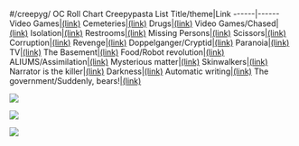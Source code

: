 #/creepyg/ OC Roll Chart Creepypasta List
Title/theme|Link
------|------
Video Games|[(link)](https://archive.4plebs.org/x/thread/35215590/#35263004)
Cemeteries|[(link)](https://archive.4plebs.org/x/thread/35215590/#35264574)
Drugs|[(link)](https://archive.4plebs.org/x/thread/35215590/#35267192)
Video Games/Chased|[(link)](https://archive.4plebs.org/x/thread/35215590/#35267192)
Isolation|[(link)](https://archive.4plebs.org/x/thread/35215590/#35273587)
Restrooms|[(link)](https://archive.4plebs.org/x/thread/35215590/#35273696)
Missing Persons|[(link)](https://archive.4plebs.org/x/thread/35215590/#35281871)
Scissors|[(link)](https://archive.4plebs.org/x/thread/35215590/#35282897)
Corruption|[(link)](https://archive.4plebs.org/x/thread/35215590/#35285761)
Revenge|[(link)](https://archive.4plebs.org/x/thread/35215590/#35289582)
Doppelganger/Cryptid|[(link)](https://archive.4plebs.org/x/thread/35215590/#35295681)
Paranoia|[(link)](https://archive.4plebs.org/x/thread/35215590/#35300627)
TV|[(link)](https://archive.4plebs.org/x/thread/35215590/#35319078)
The Basement|[(link)](https://archive.4plebs.org/x/thread/35215590/#35324776)
Food/Robot revolution|[(link)](https://archive.4plebs.org/x/thread/35215590/#35327260)
ALIUMS/Assimilation|[(link)](https://archive.4plebs.org/x/thread/35333372/#35333638)
Mysterious matter|[(link)](https://archive.4plebs.org/x/thread/35333372/#35343006)
Skinwalkers|[(link)](https://archive.4plebs.org/x/thread/35358927/#35369837)
Narrator is the killer|[(link)](https://archive.4plebs.org/x/thread/35358927/#35374819)
Darkness|[(link)](https://archive.4plebs.org/x/thread/35358927/#35379519)
Automatic writing|[(link)](https://archive.4plebs.org/x/thread/35358927/#35379389)
The government/Suddenly, bears!|[(link)](https://archive.4plebs.org/x/thread/35385346/#35387487!)

![](https://files.catbox.moe/9lssp4.png)

![](https://files.catbox.moe/ztqm2f.jpg)

![](https://files.catbox.moe/vutqwd.png)